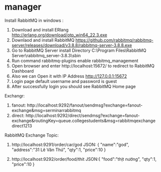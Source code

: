 # manager
Install RabbitMQ in windows :
1. Download and install ERlang http://erlang.org/download/otp_win64_22.3.exe
2. Downlaod and install RabbitMQ https://github.com/rabbitmq/rabbitmq-server/releases/download/v3.8.8/rabbitmq-server-3.8.8.exe
3. Go to RabbitMQ Server install Directory C:\Program Files\RabbitMQ Server\rabbitmq_server-3.8.3\sbin
4. Run command rabbitmq-plugins enable rabbitmq_management
5. Open browser and enter http://localhost:15672/ to redirect to RabbitMQ Dashboard
6. Also we can Open it with IP Address http://127.0.0.1:15672
7. Login page default username and password is guest
8. After successfully login you should see RabbitMQ Home page

Exchangr: 
1. fanout: http://localhost:9292/fanout/sendmsg?exchange=fanout-exchange&msg=serminarrabbitmq
2. direct: http://localhost:9292/direct/sendmsg?exchange=fanout-exchange&routingKey=queue.collegestudents&msg=rabbitmqexchangedirect1213

RabbitMQ Exchange Topic:
1. http://localhost:9291/order/car/god
  JSON: {
    "name":"god",
    "address":"31 Lê Văn Thứ",
    "qty":1,
    "price":10
}

2. http://localhost:9292/order/food/thit
  JSON:{
    "food":"thịt nướng",
    "qty":1,
    "price":10
}
 
